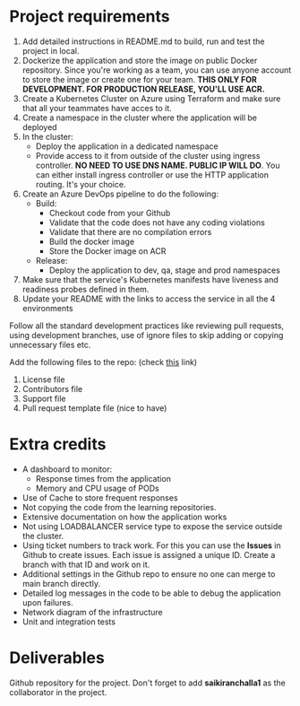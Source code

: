 # Project requirements
1. Add detailed instructions in README.md to build, run and test the project in local.
2. Dockerize the application and store the image on public Docker repository. Since you're working as a team, you can use anyone account to store the image or create one for your team. **THIS ONLY FOR DEVELOPMENT. FOR PRODUCTION RELEASE, YOU'LL USE ACR.**
3. Create a Kubernetes Cluster on Azure using Terraform and make sure that all your teammates have acces to it.
4. Create a namespace in the cluster where the application will be deployed
5. In the cluster:
    - Deploy the application in a dedicated namespace
    - Provide access to it from outside of the cluster using ingress controller. **NO NEED TO USE DNS NAME. PUBLIC IP WILL DO**. You can either install ingress controller or use the HTTP application routing. It's your choice.
7. Create an Azure DevOps pipeline to do the following:
    - Build:
        - Checkout code from your Github
        - Validate that the code does not have any coding violations
        - Validate that there are no compilation errors
        - Build the docker image
        - Store the Docker image on ACR
    - Release:
        - Deploy the application to dev, qa, stage and prod namespaces
8. Make sure that the service's Kubernetes manifests have liveness and readiness probes defined in them.
9. Update your README with the links to access the service in all the 4 environments

Follow all the standard development practices like reviewing pull requests, using development branches, use of ignore files to skip adding or copying unnecessary files etc.

Add the following files to the repo: (check [this](https://medium.com/code-factory-berlin/github-repository-structure-best-practices-248e6effc405) link)
1. License file
2. Contributors file
3. Support file
4. Pull request template file (nice to have)


# Extra credits
- A dashboard to monitor:
    - Response times from the application
    - Memory and CPU usage of PODs
- Use of Cache to store frequent responses
- Not copying the code from the learning repositories.
- Extensive documentation on how the application works
- Not using LOADBALANCER service type to expose the service outside the cluster.
- Using ticket numbers to track work. For this you can use the **Issues** in Github to create issues. Each issue is assigned a unique ID. Create a branch with that ID and work on it.
- Additional settings in the Github repo to ensure no one can merge to main branch directly.
- Detailed log messages in the code to be able to debug the application upon failures.
- Network diagram of the infrastructure
- Unit and integration tests
# Deliverables
Github repository for the project. Don't forget to add **saikiranchalla1** as the collaborator in the project.